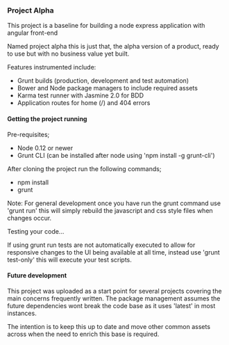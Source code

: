 ### Project Alpha

This project is a baseline for building a node express application with angular front-end

Named project alpha this is just that, the alpha version of a product, ready to use but with no business value yet built.

Features instrumented include:

- Grunt builds (production, development and test automation)
- Bower and Node package managers to include required assets
- Karma test runner with Jasmine 2.0 for BDD
- Application routes for home (/) and 404 errors

#### Getting the project running

Pre-requisites;

- Node 0.12 or newer
- Grunt CLI (can be installed after node using 'npm install -g grunt-cli')

After cloning the project run the following commands;

- npm install
- grunt

Note: For general development once you have run the grunt command use 'grunt run' this will simply rebuild the javascript and css style files when changes occur.

Testing your code...

If using grunt run tests are not automatically executed to allow for responsive changes to the UI being available at all time, instead use 'grunt test-only' this will execute your test scripts.

#### Future development

This project was uploaded as a start point for several projects covering the main concerns frequently written. The package management assumes the future dependencies wont break the code base as it uses 'latest' in most instances.

The intention is to keep this up to date and move other common assets across when the need to enrich this base is required.